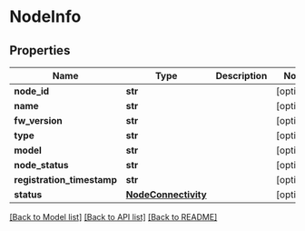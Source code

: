 # NodeInfo

## Properties
Name | Type | Description | Notes
------------ | ------------- | ------------- | -------------
**node_id** | **str** |  | [optional] 
**name** | **str** |  | [optional] 
**fw_version** | **str** |  | [optional] 
**type** | **str** |  | [optional] 
**model** | **str** |  | [optional] 
**node_status** | **str** |  | [optional] 
**registration_timestamp** | **str** |  | [optional] 
**status** | [**NodeConnectivity**](NodeConnectivity.md) |  | [optional] 

[[Back to Model list]](../README.md#documentation-for-models) [[Back to API list]](../README.md#documentation-for-api-endpoints) [[Back to README]](../README.md)

